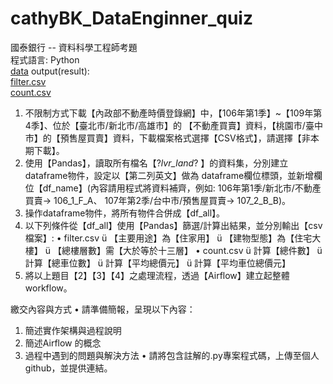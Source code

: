 # cathyBK_DataEnginner_quiz
國泰銀行 -- 資料科學工程師考題  
程式語言: Python   
[data](https://drive.google.com/drive/folders/17dZ0KMLadqqnlc6dRUmevBx0sq9DAQ5-?usp=drive_link)
output(result):  
[filter.csv](https://drive.google.com/file/d/1HZDWtrKPnzph9b3brmdZtExQMikoIanV/view?usp=drive_link)  
[count.csv](https://drive.google.com/file/d/1u9BObKA23wn7PyOLmPJkTkN3bYEQ5fPo/view?usp=drive_link)  


1. 不限制方式下載【內政部不動產時價登錄網】中，【106年第1季】~【109年第4季】、位於【臺北市/新北市/高雄市】的
【不動產買賣】資料，【桃園市/臺中市】的【預售屋買賣】資料，下載檔案格式選擇【CSV格式】，請選擇【非本期下載】。
2. 使用【Pandas】，讀取所有檔名【?_lvr_land_? 】的資料集，分別建立dataframe物件，設定以【第二列英文】做為
dataframe欄位標頭，並新增欄位【df_name】(內容請用程式將資料補齊，例如: 106年第1季/新北市/不動產買賣-> 106_1_F_A、
107年第2季/台中市/預售屋買賣-> 107_2_B_B)。
3. 操作dataframe物件，將所有物件合併成【df_all】。
4. 以下列條件從【df_all】使用【Pandas】篩選/計算出結果，並分別輸出【csv 檔案】:
• filter.csv
ü 【主要用途】為【住家用】
ü 【建物型態】為【住宅大樓】
ü 【總樓層數】需【大於等於十三層】
• count.csv
ü 計算【總件數】
ü 計算【總車位數】
ü 計算【平均總價元】
ü 計算【平均車位總價元】
5. 將以上題目【2】【3】【4】之處理流程，透過【Airflow】建立起整體workflow。

繳交內容與方式
• 請準備簡報，呈現以下內容：
1. 簡述實作架構與過程說明
2. 簡述Airflow 的概念
3. 過程中遇到的問題與解決方法
• 請將包含註解的.py專案程式碼，上傳至個人github，並提供連結。




